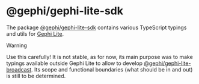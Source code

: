 # @gephi/gephi-lite-sdk

The package [@gephi/gephi-lite-sdk](https://www.npmjs.com/package/@gephi/gephi-lite-sdk) contains various TypeScript typings and utils for [Gephi Lite](https://github.com/gephi/gephi-lite).

> [!WARNING]
> Use this carefully!
> It is not stable, as for now, its main purpose was to make typings available outside Gephi Lite to allow to develop [@gephi/gephi-lite-broadcast](../broadcast).
> Its scope and functional boundaries (what should be in and out) is still to be determined.
